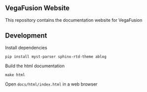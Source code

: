 ## VegaFusion Website
This repository contains the documentation website for VegaFusion

## Development
Install dependencies

```
pip install myst-parser sphinx-rtd-theme ablog
```

Build the html documentation

```
make html
```

Open `docs/html/index.html` in a web browser

